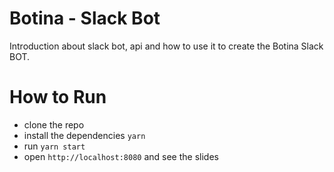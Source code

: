 # Botina - Slack Bot

Introduction about slack bot, api and how to use it to create the Botina Slack BOT.

# How to Run
- clone the repo
- install the dependencies `yarn`
- run `yarn start`
- open `http://localhost:8080` and see the slides


